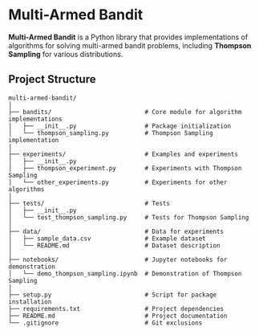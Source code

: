 # Multi-Armed Bandit

**Multi-Armed Bandit** is a Python library that provides implementations of algorithms for solving multi-armed bandit problems, including **Thompson Sampling** for various distributions.

## Project Structure
```
multi-armed-bandit/
│
├── bandits/                          # Core module for algorithm implementations
│   ├── __init__.py                   # Package initialization 
│   └── thompson_sampling.py          # Thompson Sampling implementation
│
├── experiments/                      # Examples and experiments
│   ├── __init__.py
│   ├── thompson_experiment.py        # Experiments with Thompson Sampling
│   └── other_experiments.py          # Experiments for other algorithms
│
├── tests/                            # Tests
│   ├── __init__.py
│   └── test_thompson_sampling.py     # Tests for Thompson Sampling
│
├── data/                             # Data for experiments
│   ├── sample_data.csv               # Example dataset
│   └── README.md                     # Dataset description
│
├── notebooks/                        # Jupyter notebooks for demonstration
│   └── demo_thompson_sampling.ipynb  # Demonstration of Thompson Sampling
│
├── setup.py                          # Script for package installation
├── requirements.txt                  # Project dependencies
├── README.md                         # Project documentation
└── .gitignore                        # Git exclusions
```